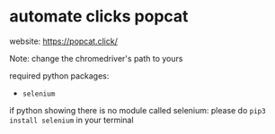 automate clicks popcat
===

website: https://popcat.click/

Note: change the chromedriver's path to yours

required python packages:
- `selenium`

if python showing there is no module called selenium:
please do `pip3 install selenium` in your terminal
